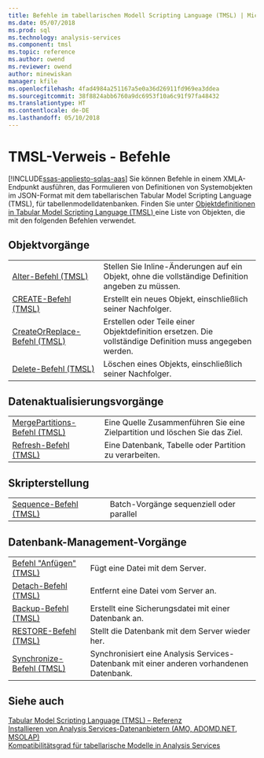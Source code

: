 ```yaml
---
title: Befehle im tabellarischen Modell Scripting Language (TMSL) | Microsoft Docs
ms.date: 05/07/2018
ms.prod: sql
ms.technology: analysis-services
ms.component: tmsl
ms.topic: reference
ms.author: owend
ms.reviewer: owend
author: minewiskan
manager: kfile
ms.openlocfilehash: 4fad4984a251167a5e0a36d26911fd969ea3ddea
ms.sourcegitcommit: 38f8824abb6760a9dc6953f10a6c91f97fa48432
ms.translationtype: HT
ms.contentlocale: de-DE
ms.lasthandoff: 05/10/2018
---
```

# <a name="tmsl-reference---commands"></a>TMSL-Verweis - Befehle
[!INCLUDE[ssas-appliesto-sqlas-aas](../../includes/ssas-appliesto-sqlas-aas.md)]
  Sie können Befehle in einem XMLA-Endpunkt ausführen, das Formulieren von Definitionen von Systemobjekten im JSON-Format mit dem tabellarischen Tabular Model Scripting Language (TMSL), für tabellenmodelldatenbanken.   Finden Sie unter [Objektdefinitionen in Tabular Model Scripting Language &#40;TMSL&#41; ](../../analysis-services/tabular-models-scripting-language-objects/tmsl-reference-tabular-objects.md) eine Liste von Objekten, die mit den folgenden Befehlen verwendet.  
  
## <a name="object-operations"></a>Objektvorgänge  
  
|||  
|-|-|  
|[Alter-Befehl &#40;TMSL&#41;](../../analysis-services/tabular-models-scripting-language-commands/alter-command-tmsl.md)|Stellen Sie Inline-Änderungen auf ein Objekt, ohne die vollständige Definition angeben zu müssen.|  
|[CREATE-Befehl &#40;TMSL&#41;](../../analysis-services/tabular-models-scripting-language-commands/create-command-tmsl.md)|Erstellt ein neues Objekt, einschließlich seiner Nachfolger.|  
|[CreateOrReplace-Befehl &#40;TMSL&#41;](../../analysis-services/tabular-models-scripting-language-commands/createorreplace-command-tmsl.md)|Erstellen oder Teile einer Objektdefinition ersetzen. Die vollständige Definition muss angegeben werden.|  
|[Delete-Befehl &#40;TMSL&#41;](../../analysis-services/tabular-models-scripting-language-commands/delete-command-tmsl.md)|Löschen eines Objekts, einschließlich seiner Nachfolger.|  
  
## <a name="data-refresh-operations"></a>Datenaktualisierungsvorgänge  
  
|||  
|-|-|  
|[MergePartitions-Befehl &#40;TMSL&#41;](../../analysis-services/tabular-models-scripting-language-commands/mergepartitions-command-tmsl.md)|Eine Quelle Zusammenführen Sie eine Zielpartition und löschen Sie das Ziel.|  
|[Refresh-Befehl &#40;TMSL&#41;](../../analysis-services/tabular-models-scripting-language-commands/refresh-command-tmsl.md)|Eine Datenbank, Tabelle oder Partition zu verarbeiten.|  
  
## <a name="scripting"></a>Skripterstellung  
  
|||  
|-|-|  
|[Sequence-Befehl &#40;TMSL&#41;](../../analysis-services/tabular-models-scripting-language-commands/sequence-command-tmsl.md)|Batch-Vorgänge sequenziell oder parallel|  
  
## <a name="database-management-operations"></a>Datenbank-Management-Vorgänge  
  
|||  
|-|-|  
|[Befehl "Anfügen" &#40;TMSL&#41;](../../analysis-services/tabular-models-scripting-language-commands/attach-command-tmsl.md)|Fügt eine Datei mit dem Server.|  
|[Detach-Befehl &#40;TMSL&#41;](../../analysis-services/tabular-models-scripting-language-commands/detach-command-tmsl.md)|Entfernt eine Datei vom Server an.|  
|[Backup-Befehl &#40;TMSL&#41;](../../analysis-services/tabular-models-scripting-language-commands/backup-command-tmsl.md)|Erstellt eine Sicherungsdatei mit einer Datenbank an.|  
|[RESTORE-Befehl &#40;TMSL&#41;](../../analysis-services/tabular-models-scripting-language-commands/restore-command-tmsl.md)|Stellt die Datenbank mit dem Server wieder her.|  
|[Synchronize-Befehl &#40;TMSL&#41;](../../analysis-services/tabular-models-scripting-language-commands/synchronize-command-tmsl.md)|Synchronisiert eine Analysis Services-Datenbank mit einer anderen vorhandenen Datenbank.|  
  
## <a name="see-also"></a>Siehe auch  
 [Tabular Model Scripting Language &#40;TMSL&#41; – Referenz](../../analysis-services/tabular-model-scripting-language-tmsl-reference.md)   
 [Installieren von Analysis Services-Datenanbietern &#40;AMO, ADOMD.NET, MSOLAP&#41;](../../analysis-services/instances/install-windows/install-analysis-services-data-providers-amo-adomd-net-msolap.md)   
 [Kompatibilitätsgrad für tabellarische Modelle in Analysis Services](../../analysis-services/tabular-models/compatibility-level-for-tabular-models-in-analysis-services.md)  
  
  
